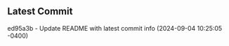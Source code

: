 
## Latest Commit
ed95a3b - Update README with latest commit info (2024-09-04 10:25:05 -0400) <Yunxi-Zhou>
